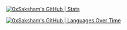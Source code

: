 [![0xSaksham's GitHub | Stats](https://stats.quine.sh/0xSaksham/github?theme=dark)](https://quine.sh)

[![0xSaksham's GitHub | Languages Over Time](https://stats.quine.sh/0xSaksham/languages-over-time?theme=dark)](https://quine.sh)
